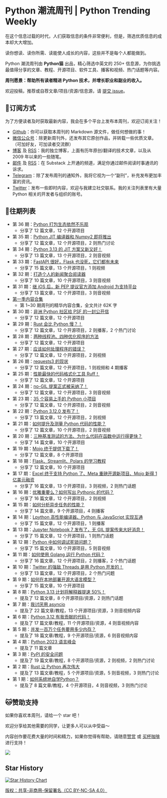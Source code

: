 # Python 潮流周刊 | Python Trending Weekly

在这个信息过载的时代，人们获取信息的条件非常便利，但是，筛选优质信息的成本却大大增加。

读你想读、读你所需、读能使人成长的内容，这些并不是每个人都能做到。

Python 潮流周刊由 **Python猫** 出品，精心筛选中英文的 250+ 信息源，为你挑选最值得分享的文章、教程、开源项目、软件工具、播客和视频、热门话题等内容。

**周刊愿景：帮助所有读者精进 Python 技术，并增长职业和副业的收入。**

欢迎投稿，推荐或自荐文章/项目/资源/信息源，请 [提交 issue](https://github.com/chinesehuazhou/python-weekly/issues/new)。

## 🐼订阅方式

为了方便读者及时获取最新内容，我会在多个平台上发布本周刊，欢迎订阅关注！

- [Github](https://github.com/chinesehuazhou/python-weekly)：你可以获取本周刊的 Markdown 源文件，做任何想做的事！
- [微信公众号](https://img.pythoncat.top/python_cat.jpg)：除更新周刊外，还发布其它原创作品，并转载一些优质文章。（可加好友，可加读者交流群）
- [博客](https://pythoncat.top) 及 [RSS](https://pythoncat.top/rss.xml)：我的独立博客，上面有历年原创/翻译的技术文章，以及从 2009 年以来的一些随笔。
- [邮件](https://pythoncat.substack.com) 及 [RSS](https://pythoncat.substack.com/feed)：在 Substack 上开通的频道，满足你通过邮件阅读时事通讯的诉求。
- [Telegram](https://t.me/pythontrendingweekly)：除了发布周刊的通知外，我将它视为一个“副刊”，补充发布更加丰富的资讯。
- [Twitter](https://twitter.com/chinesehuazhou)：发布一些即时内容，欢迎与我建立社交联系。我的关注列表里有大量 Python 相关的开发者与组织的账号。

## 🦄往期列表

- 第 36 期：[Python 打包生态依然不乐观](./docs/2024-01-20-weekly.md)
  - 分享了 12 篇文章，12 个开源项目
- 第 35 期：[Python JIT 编译器和 Numpy2 即将推出](./docs/2024-01-13-weekly.md)
  - 分享了 12 篇文章，12 个开源项目，2 则热门讨论
- 第 34 期：[Python 3.13 的 JIT 方案又新又好！](./docs/2024-01-06-weekly.md)
  - 分享了 13 篇文章，13 个开源项目，2 则音视频
- 第 33 期：[FastAPI 很好，Flask 也没死，它们都有未来](./docs/2023-12-30-weekly.md)
  - 分享了 15 篇文章，13 个开源项目，1 则视频
- 第 32 期：[打造个人的新闻聚合阅读器](./docs/2023-12-23-weekly.md)
  - 分享了 10 篇文章，10 个开源项目，3 则音视频
- 第 31 期：[继 iOS 后，新 PEP 提议官方添加 Android 为支持平台](./docs/2023-12-16-weekly.md)
  - 分享了 13 篇文章，12 个开源项目，3 则音视频
- [第一季内容合集](./docs/2023-12-11-weekly.md)
  - 第 1~30 期周刊的精华内容合集，全文共计 62K 字
- 第 30 期：[非洲 Python 社区给 PSF 的一封公开信](./docs/2023-12-09-weekly.md)
  - 分享了 12 篇文章，12 个开源项目
- 第 29 期：[Rust 会比 Python 慢？！](./docs/2023-12-02-weekly.md)
  - 分享了 12 篇文章，12 个开源项目，2 则播客，2 个热门讨论
- 第 28 期：[两种线程池、四种优化程序的方法](./docs/2023-11-25-weekly.md)
  - 分享了 12 篇文章，12 个开源项目
- 第 27 期：[应该如何处理程序的错误？](./docs/2023-11-18-weekly.md)
  - 分享了 12 篇文章，12 个开源项目，2 则视频
- 第 26 期：[requests3 的现状](./docs/2023-11-11-weekly.md)
  - 分享了 12 篇文章，12 个开源项目，1 则视频和 4 期播客
- 第 25 期：[性能最快的代码格式化工具 Ruff！](./docs/2023-11-04-weekly.md)
  - 分享了 12 篇文章，12 个开源项目
- 第 24 期：[no-GIL 提案正式被采纳了！](./docs/2023-10-29-weekly.md)
  - 分享了 12 篇文章，12 个开源项目，3 则音视频
- 第 23 期：[35 个容易上手的 Python 小项目](./docs/2023-10-22-weekly.md)
  - 分享了 12 篇文章，12 个开源项目，2 则音视频
- 第 22 期：[Python 3.12.0 发布了！](./docs/2023-10-12-weekly.md)
  - 分享了 13 篇文章，12 个开源项目，2 则视频
- 第 21 期：[如何提升及测量 Python 代码的性能？](./docs/2023-09-23-weekly.md)
  - 分享了 12 篇文章，10 个开源项目，2 则音视频
- 第 20 期：[三种基准测试的方法、为什么代码在函数中运行得更快？](./docs/2023-09-16-weekly.md)
  - 分享了 14 篇文章，10 个开源项目
- 第 19 期：[Mojo 终于提供下载了！](./docs/2023-09-09-weekly.md)
  - 分享了 12 篇文章，8 个开源项目
- 第 18 期：[Flask、Streamlit、Polars 的学习教程](./docs/2023-09-02-weekly.md)
  - 分享了 12 篇文章，10 个开源项目
- 第 17 期：[Excel 终于支持 Python 了、Meta 重磅开源新项目、Mojo 新得 1 亿美元融资](./docs/2023-08-26-weekly.md)
  - 分享了 16 篇文章，13 个开源项目，3 则视频，2 则热门话题
- 第 16 期：[优雅重要么？如何写出 Pythonic 的代码？](./docs/2023-08-19-weekly.md)
  - 分享了 16 篇文章，12 个开源项目，2 则视频
- 第 15 期：[如何分析异步任务的性能？](./docs/2023-08-12-weekly.md)
  - 分享了 14 篇文章，9 个开源项目，4 则播客
- 第 14 期：[Lpython 高性能编译器、Python 与 JavaScript 实现互通](./docs/2023-08-05-weekly.md)
  - 分享了 15 篇文章，12 个开源项目，1 则播客
- 第 13 期：[Jupyter Notebook 7 发布了，无 GIL 提案传来大好消息！](./docs/2023-07-29-weekly.md)
  - 分享了 15 篇文章，12 个开源项目，1 则热门话题
- 第 12 期：[Python 中如何调试死锁问题？](./docs/2023-07-22-weekly.md)
  - 分享了 15 篇文章，10 个开源项目，5 则音视频
- 第 11 期：[如何使用 Golang 运行 Python 代码？](./docs/2023-07-15-weekly.md)
  - 分享了 16 篇文章，12 个开源项目，2 则播客，2 个热门话题
- 第 10 期：[Twitter 的强敌 Threads 是用 Python 开发的！](./docs/2023-07-08-weekly.md)
  - 分享了 13 篇文章，12 个开源项目，2 个热门问题
- 第 9 期：[如何在本地部署开源大语言模型？](./docs/2023-07-01-weekly.md)
  - 分享了 15 篇文章，10 个开源项目
- 第 8 期：[Python 3.13 计划将解释器提速 50%！](./docs/2023-06-24-weekly.md)
  - 提及了 12 篇文章，8 个开源项目/资源，2 则热门话题
- 第 7 期：[我讨厌用 asyncio](./docs/2023-06-17-weekly.md)
  - 提及了 22 篇文章/教程，13 个开源项目/资源，3 则音视频内容
- 第 6 期：[Python 3.12 有我贡献的代码！](./docs/2023-06-10-weekly.md)
  - 提及了 17 篇文章/教程，11 个开源项目/资源，4 则音视频内容
- 第 5 期：[并发一百万个任务要用多少内存？](./docs/2023-06-03-weekly.md)
  - 提及了 18 篇文章/教程，9 个开源项目/资源，6 则音视频内容
- 第 4 期：[Python 2023 语言峰会](./docs/2023-05-31-weekly.md)
  - 提及了 11 篇文章
- 第 3 期：[PyPI 的安全问题](./docs/2023-05-27-weekly.md)
  - 提及了 19 篇文章/教程，8 个开源项目/资源，2 则视频，2 则热门讨论
- 第 2 期：[Rust 让 Python 再次伟大](./docs/2023-05-20-weekly.md)
  - 提及了 13 篇文章/教程，5 个开源项目/资源，5 则音视频，3 则热门讨论
- 第 1 期：[如何系统地自学Python？](./docs/2023-05-13-weekly.md)
  - 提及了 8 篇文章/教程，4 个开源项目，4 则音视频，3 则热门讨论


## 🐱赞助支持

如果你喜欢本周刊，请给一个 star 吧！

欢迎分享给其他需要的同学，让更多人可以从中受益～

内容创作要花费大量的时间和精力，如果你觉得有帮助，请随意[赞赏](https://img.pythoncat.top/wechat_code.png) 或 [买杯咖啡](https://www.buymeacoffee.com/pythoncat) 进行支持！

![](https://img.pythoncat.top/support_pythoncat.png)


## Star History

[![Star History Chart](https://api.star-history.com/svg?repos=chinesehuazhou/python-weekly&type=Date)](https://star-history.com/#chinesehuazhou/python-weekly&Date)

[版权：共享-非商用-保留署名（CC BY-NC-SA 4.0）](https://creativecommons.org/licenses/by-nc-sa/4.0/deed.zh)